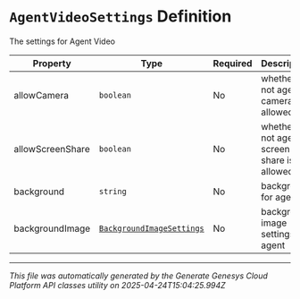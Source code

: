# `AgentVideoSettings` Definition

The settings for Agent Video

| Property | Type | Required | Description |
|----------|------|----------|-------------|
| allowCamera | `boolean` | No | whether or not agent camera is allowed |
| allowScreenShare | `boolean` | No | whether or not agent screen share is allowed |
| background | `string` | No | background for agent |
| backgroundImage | [`BackgroundImageSettings`](backgroundimagesettings-definition.md) | No | background image settings for agent |

---

*This file was automatically generated by the Generate Genesys Cloud Platform API classes utility on 2025-04-24T15:04:25.994Z*